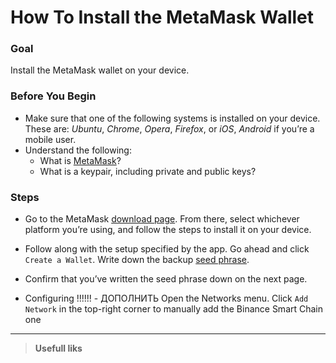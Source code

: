 # How To Install the MetaMask Wallet

### Goal

Install the MetaMask wallet on your device.  

### Before You Begin
  * Make sure that one of the following systems is installed on your device. These are: *Ubuntu*, *Chrome*, *Opera*, *Firefox*, or *iOS*, *Android* if you’re a mobile user.
  * Understand the following:
    * What is [MetaMask](https://en.wikipedia.org/wiki/MetaMask)?
    * What is a keypair, including private and public keys?

### Steps

* Go to the MetaMask [download page](https://metamask.io/download.html). From there, select whichever platform you’re using, and follow the steps to install it on your device.
* Follow along with the setup specified by the app. Go ahead and click `Create a Wallet`. Write down the backup [seed phrase](https://academy.binance.com/en/glossary/seed-phrase).
* Confirm that you’ve written the seed phrase down on the next page.

* Configuring !!!!!!   - ДОПОЛНИТЬ
Open the Networks menu. Click `Add Network` in the top-right corner to manually add the Binance Smart Chain one


----  

> **Usefull liks**  
>  
